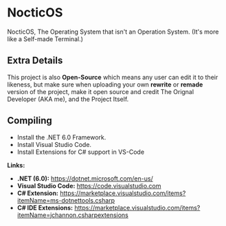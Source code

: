 # NocticOS

NocticOS, The Operating System that isn't an Operation System. (It's more like a Self-made Terminal.)

## Extra Details

This project is also **Open-Source** which means any user can edit it to their likeness, but make sure when uploading your own **rewrite** or **remade** version of the project, make it open source and credit The Orignal Developer (AKA me), and the Project Itself.

## Compiling

* Install the .NET 6.0 Framework.
* Install Visual Studio Code.
* Install Extensions for C# support in VS-Code

**Links:**

* **.NET (6.0):** https://dotnet.microsoft.com/en-us/
* **Visual Studio Code:** https://code.visualstudio.com
* **C# Extension:** https://marketplace.visualstudio.com/items?itemName=ms-dotnettools.csharp
* **C# IDE Extensions:** https://marketplace.visualstudio.com/items?itemName=jchannon.csharpextensions 
